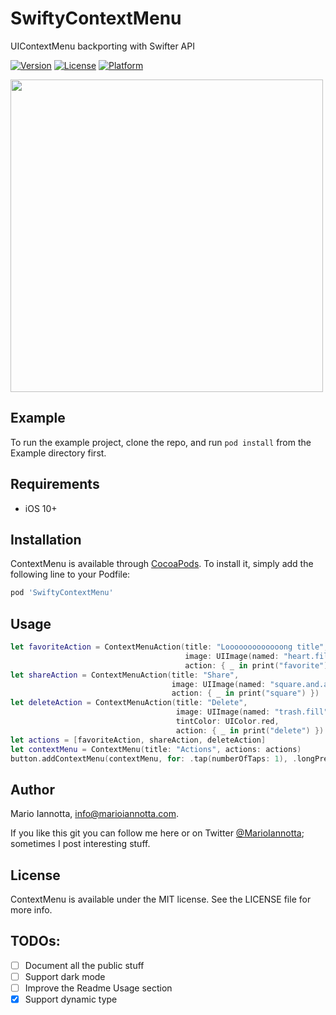 # SwiftyContextMenu
UIContextMenu backporting with Swifter API

[![Version](https://img.shields.io/cocoapods/v/SwiftyContextMenu.svg?style=flat)](https://cocoapods.org/pods/SwiftyContextMenu)
[![License](https://img.shields.io/cocoapods/l/SwiftyContextMenu.svg?style=flat)](https://cocoapods.org/pods/SwiftyContextMenu)
[![Platform](https://img.shields.io/cocoapods/p/SwiftyContextMenu.svg?style=flat)](https://cocoapods.org/pods/SwiftyContextMenu)

<img src="https://raw.githubusercontent.com/MarioIannotta/SwiftyContextMenu/master/demo.gif" height="500"/>

## Example

To run the example project, clone the repo, and run `pod install` from the Example directory first.

## Requirements

* iOS 10+

## Installation

ContextMenu is available through [CocoaPods](https://cocoapods.org). To install
it, simply add the following line to your Podfile:

```ruby
pod 'SwiftyContextMenu'
```

## Usage

```swift
let favoriteAction = ContextMenuAction(title: "Looooooooooooong title",
                                       image: UIImage(named: "heart.fill"),
                                       action: { _ in print("favorite") })
let shareAction = ContextMenuAction(title: "Share",
                                    image: UIImage(named: "square.and.arrow.up.fill"),
                                    action: { _ in print("square") })
let deleteAction = ContextMenuAction(title: "Delete",
                                     image: UIImage(named: "trash.fill"),
                                     tintColor: UIColor.red,
                                     action: { _ in print("delete") })
let actions = [favoriteAction, shareAction, deleteAction]
let contextMenu = ContextMenu(title: "Actions", actions: actions)
button.addContextMenu(contextMenu, for: .tap(numberOfTaps: 1), .longPress(duration: 0.3))
```


## Author

Mario Iannotta, info@marioiannotta.com.

If you like this git you can follow me here or on Twitter [@MarioIannotta](http://www.twitter.com/marioiannotta); sometimes I post interesting stuff. 

## License

ContextMenu is available under the MIT license. See the LICENSE file for more info.

## TODOs:

* [ ] Document all the public stuff
* [ ] Support dark mode
* [ ] Improve the Readme Usage section
* [x] Support dynamic type
